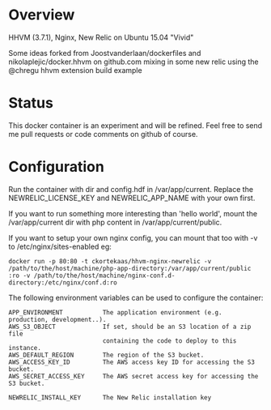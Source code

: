 Overview
========
HHVM (3.7.1), Nginx, New Relic on Ubuntu 15.04 "Vivid"

Some ideas forked from Joostvanderlaan/dockerfiles and nikolaplejic/docker.hhvm on github.com mixing in some new relic using the @chregu hhvm extension build example

Status
======
This docker container is an experiment and will be refined.  Feel free to send me pull requests or code comments on github of course.


Configuration
=============
Run the container with dir and config.hdf in /var/app/current. Replace the NEWRELIC_LICENSE_KEY and NEWRELIC_APP_NAME with your own first.

If you want to run something more interesting than 'hello world', mount the /var/app/current dir with php content in /var/app/current/public.

If you want to setup your own nginx config, you can mount that too with -v to /etc/nginx/sites-enabled eg:

```
docker run -p 80:80 -t ckortekaas/hhvm-nginx-newrelic -v /path/to/the/host/machine/php-app-directory:/var/app/current/public :ro -v /path/to/the/host/machine/nginx-conf.d-directory:/etc/nginx/conf.d:ro
```

The following environment variables can be used to configure the container:

    APP_ENVIRONMENT           The application environment (e.g. production, development..).
    AWS_S3_OBJECT             If set, should be an S3 location of a zip file 
                              containing the code to deploy to this instance.
    AWS_DEFAULT_REGION        The region of the S3 bucket.
    AWS_ACCESS_KEY_ID         The AWS access key ID for accessing the S3 bucket.
    AWS_SECRET_ACCESS_KEY     The AWS secret access key for accessing the S3 bucket.
    
    NEWRELIC_INSTALL_KEY      The New Relic installation key
